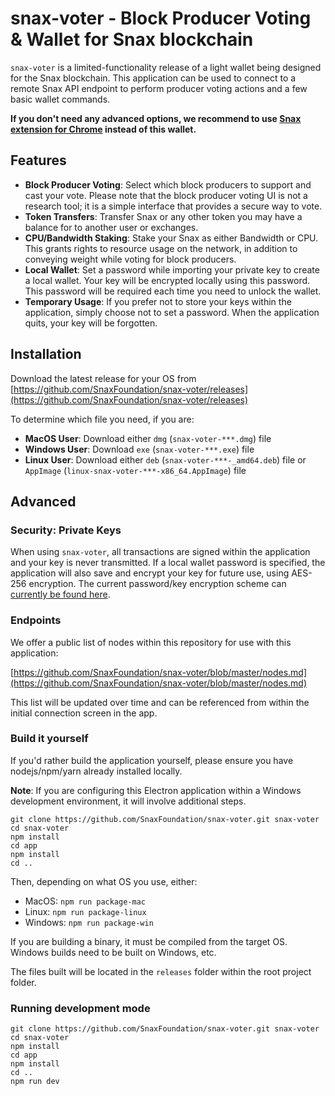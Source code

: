 # snax-voter - Block Producer Voting & Wallet for Snax blockchain

`snax-voter` is a limited-functionality release of a light wallet being designed for the Snax blockchain. This application can be used to connect to a remote Snax API endpoint to perform producer voting actions and a few basic wallet commands.

**If you don't need any advanced options, we recommend to use [Snax extension for Chrome](https://chrome.google.com/webstore/detail/snax/dolcmddbbplempeembpecnpllnbgjlal) instead of this wallet.**

## Features

- **Block Producer Voting**: Select which block producers to support and cast your vote. Please note that the block producer voting UI is not a research tool; it is a simple interface that provides a secure way to vote.
- **Token Transfers**: Transfer Snax or any other token you may have a balance for to another user or exchanges.
- **CPU/Bandwidth Staking**: Stake your Snax as either Bandwidth or CPU. This grants rights to resource usage on the network, in addition to conveying weight while voting for block producers.
- **Local Wallet**: Set a password while importing your private key to create a local wallet. Your key will be encrypted locally using this password. This password will be required each time you need to unlock the wallet.
- **Temporary Usage**: If you prefer not to store your keys within the application, simply choose not to set a password. When the application quits, your key will be forgotten.

## Installation

Download the latest release for your OS from [https://github.com/SnaxFoundation/snax-voter/releases](https://github.com/SnaxFoundation/snax-voter/releases)

To determine which file you need, if you are:

- **MacOS User**: Download either `dmg` (`snax-voter-***.dmg`) file
- **Windows User**: Download `exe` (`snax-voter-***.exe`) file
- **Linux User**: Download either `deb` (`snax-voter-***-_amd64.deb`) file or `AppImage` (`linux-snax-voter-***-x86_64.AppImage`) file

## Advanced

### Security: Private Keys

When using `snax-voter`, all transactions are signed within the application and your key is never transmitted. If a local wallet password is specified, the application will also save and encrypt your key for future use, using AES-256 encryption. The current password/key encryption scheme can [currently be found here](https://github.com/aaroncox/eos-voter/blob/master/app/shared/actions/wallet.js#L71-L86).

### Endpoints

We offer a public list of nodes within this repository for use with this application:

[https://github.com/SnaxFoundation/snax-voter/blob/master/nodes.md](https://github.com/SnaxFoundation/snax-voter/blob/master/nodes.md)

This list will be updated over time and can be referenced from within the initial connection screen in the app.

### Build it yourself

If you'd rather build the application yourself, please ensure you have nodejs/npm/yarn already installed locally.

**Note**: If you are configuring this Electron application within a Windows development environment, it will involve additional steps.

```
git clone https://github.com/SnaxFoundation/snax-voter.git snax-voter
cd snax-voter
npm install
cd app
npm install
cd ..
```

Then, depending on what OS you use, either:

- MacOS: `npm run package-mac`
- Linux: `npm run package-linux`
- Windows: `npm run package-win`

If you are building a binary, it must be compiled from the target OS. Windows builds need to be built on Windows, etc.

The files built will be located in the `releases` folder within the root project folder.

### Running development mode

```
git clone https://github.com/SnaxFoundation/snax-voter.git snax-voter
cd snax-voter
npm install
cd app
npm install
cd ..
npm run dev
```
